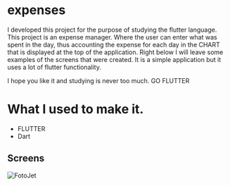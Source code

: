 # expenses

I developed this project for the purpose of studying the flutter language. This project is an expense manager. Where the user can enter what was spent in the day, thus accounting the expense for each day in the CHART that is displayed at the top of the application. Right below I will leave some examples of the screens that were created. It is a simple application but it uses a lot of flutter functionality.

I hope you like it and studying is never too much.
GO FLUTTER


# What I used to make it.

- FLUTTER
- Dart


## Screens
![FotoJet](https://user-images.githubusercontent.com/47982525/117551878-b3623f80-b01e-11eb-988d-67015ad4a553.jpg)
